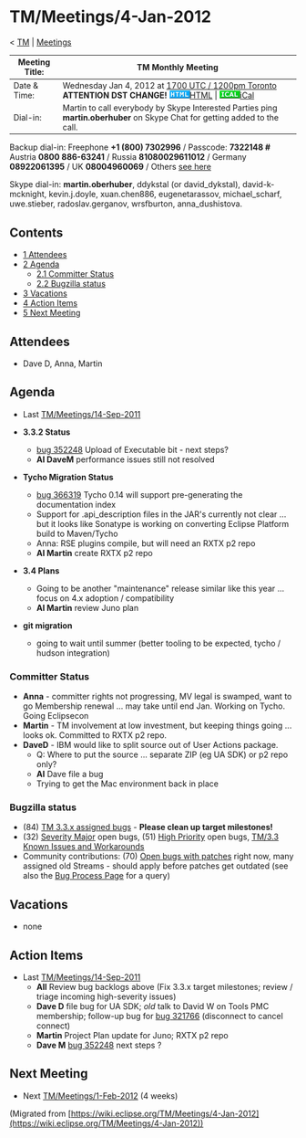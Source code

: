 

TM/Meetings/4-Jan-2012
======================

< [TM](./TM "TM")‎ | [Meetings](./Meetings "TM/Meetings")

| Meeting Title: | **TM Monthly Meeting** |
| --- | --- |
| Date & Time: | Wednesday Jan 4, 2012 at [1700 UTC / 1200pm Toronto](http://www.timeanddate.com/worldclock/fixedtime.html?month=1&day=4&year=2012&hour=17&min=00&sec=0&p1=0) **ATTENTION DST CHANGE!**   ![Html.gif](./images/Html.gif)[HTML](http://www.google.com/calendar/embed?src=vn70im36r00qeusu8nme50cils@group.calendar.google.com&ctz=Canada/Toronto) \| ![Ical.gif](./images/Ical.gif)[iCal](http://www.google.com/calendar/ical/vn70im36r00qeusu8nme50cils@group.calendar.google.com/public/basic.ics) |
| Dial-in: | Martin to call everybody by Skype   Interested Parties ping **martin.oberhuber** on Skype Chat for getting added to the call. |

Backup dial-in: Freephone **+1 (800) 7302996** / Passcode: **7322148 #**  
Austria **0800 886-63241** / Russia **81080029611012** / Germany **08922061395** / UK **08004960069** / Others [see here](https://conf.cfer.com/?comp_id=18374&sp_id=154&ac=7322148&an=080088663241%20&login=true&startview=gos)

Skype dial-in: **martin.oberhuber**, ddykstal (or david\_dykstal), david-k-mcknight, kevin.j.doyle, xuan.chen886, eugenetarassov, michael\_scharf, uwe.stieber, radoslav.gerganov, wrsfburton, anna_dushistova.  

Contents
--------

*   [1 Attendees](#Attendees)
*   [2 Agenda](#Agenda)
    *   [2.1 Committer Status](#Committer-Status)
    *   [2.2 Bugzilla status](#Bugzilla-status)
*   [3 Vacations](#Vacations)
*   [4 Action Items](#Action-Items)
*   [5 Next Meeting](#Next-Meeting)

Attendees
---------

*   Dave D, Anna, Martin

  

Agenda
------

*   Last [TM/Meetings/14-Sep-2011](./14-Sep-2011 "TM/Meetings/14-Sep-2011")
*   **3.3.2 Status**
    *   [bug 352248](https://bugs.eclipse.org/bugs/show_bug.cgi?id=352248) Upload of Executable bit - next steps?
    *   **AI DaveM** performance issues still not resolved

*   **Tycho Migration Status**
    *   [bug 366319](https://bugs.eclipse.org/bugs/show_bug.cgi?id=366319) Tycho 0.14 will support pre-generating the documentation index
    *   Support for .api_description files in the JAR's currently not clear ... but it looks like Sonatype is working on converting Eclipse Platform build to Maven/Tycho
    *   Anna: RSE plugins compile, but will need an RXTX p2 repo
    *   **AI Martin** create RXTX p2 repo

*   **3.4 Plans**
    *   Going to be another "maintenance" release similar like this year ... focus on 4.x adoption / compatibility
    *   **AI Martin** review Juno plan

*   **git migration**
    *   going to wait until summer (better tooling to be expected, tycho / hudson integration)

  

### Committer Status

*   **Anna** \- committer rights not progressing, MV legal is swamped, want to go Membership renewal ... may take until end Jan. Working on Tycho. Going Eclipsecon
*   **Martin** \- TM involvement at low investment, but keeping things going ... looks ok. Committed to RXTX p2 repo.
*   **DaveD** \- IBM would like to split source out of User Actions package.
    *   Q: Where to put the source ... separate ZIP (eg UA SDK) or p2 repo only?
    *   **AI** Dave file a bug
    *   Trying to get the Mac environment back in place

  

### Bugzilla status

*   (84) [TM 3.3.x assigned bugs](https://bugs.eclipse.org/bugs/buglist.cgi?field0-0-0=target_milestone;query_format=advanced;bug_status=UNCONFIRMED;bug_status=NEW;bug_status=ASSIGNED;bug_status=REOPENED;type0-0-0=substring;value0-0-0=3.3;product=Target%20Management) \- **Please clean up target milestones!**
*   (32) [Severity Major](https://bugs.eclipse.org/bugs/buglist.cgi?query_format=advanced&product=Target+Management&bug_status=UNCONFIRMED&bug_status=NEW&bug_status=ASSIGNED&bug_status=REOPENED&bug_severity=blocker&bug_severity=critical&bug_severity=major&cmdtype=doit) open bugs, (51) [High Priority](https://bugs.eclipse.org/bugs/buglist.cgi?query_format=advanced&product=Target+Management&bug_status=UNCONFIRMED&bug_status=NEW&bug_status=ASSIGNED&bug_status=REOPENED&cmdtype=doit&field0-0-0=priority&type0-0-0=regexp&value0-0-0=P%5B12%5D&field0-0-1=bug_severity&type0-0-1=regexp&value0-0-1=blocker%7Ccritical%7Cmajor) open bugs, [TM/3.3 Known Issues and Workarounds](./3.3_Known_Issues_and_Workarounds "TM/3.3 Known Issues and Workarounds")
*   Community contributions: (70) [Open bugs with patches](https://bugs.eclipse.org/bugs/buglist.cgi?query_format=advanced&product=Target+Management&bug_status=UNCONFIRMED&bug_status=NEW&bug_status=ASSIGNED&bug_status=REOPENED&cmdtype=doit&field0-0-0=attachments.ispatch&type0-0-0=equals&value0-0-0=1) right now, many assigned old Streams - should apply before patches get outdated (see also the [Bug Process Page](https://www.eclipse.org/dsdp/tm/development/bug_process.php) for a query)

  

Vacations
---------

*   none

  

Action Items
------------

*   Last [TM/Meetings/14-Sep-2011](./14-Sep-2011 "TM/Meetings/14-Sep-2011")
    *   **All** Review bug backlogs above (Fix 3.3.x target milestones; review / triage incoming high-severity issues)
    *   **Dave D** file bug for UA SDK; _old_ talk to David W on Tools PMC membership; follow-up bug for [bug 321766](https://bugs.eclipse.org/bugs/show_bug.cgi?id=321766) (disconnect to cancel connect)
    *   **Martin** Project Plan update for Juno; RXTX p2 repo
    *   **Dave M** [bug 352248](https://bugs.eclipse.org/bugs/show_bug.cgi?id=352248) next steps ?

  

Next Meeting
------------

*   Next [TM/Meetings/1-Feb-2012](./1-Feb-2012 "TM/Meetings/1-Feb-2012") (4 weeks)


(Migrated from [https://wiki.eclipse.org/TM/Meetings/4-Jan-2012](https://wiki.eclipse.org/TM/Meetings/4-Jan-2012))